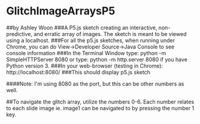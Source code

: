 # GlitchImageArraysP5
##by Ashley Woon
###A P5.js sketch creating an interactive, non-predictive, and erratic array of images. The sketch is meant to be viewed using a localhost.
###For all the p5.js sketches, when running under Chrome, you can do View->Developer Source->Java Console to see console information
###In the Terminal Window type: python -m SimpleHTTPServer 8080 or type: python -m http.server 8080 if you have Python version 3.
###In your web-browser (testing in Chrome): http://localhost:8080/
###This should display p5.js sketch

####Note: I'm using 8080 as the port, but this can be other numbers as well.

##To navigate the glitch array, utilize the numbers 0-6. Each number relates to each slide image ie. image1 can be navigated to by pressing the number 1 key. 